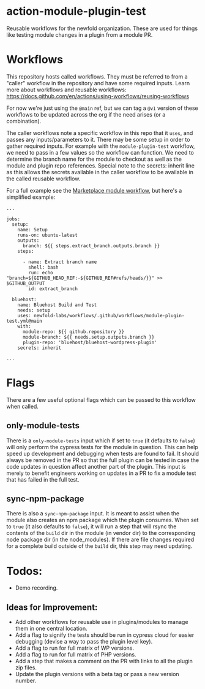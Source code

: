 # action-module-plugin-test
Reusable workflows for the newfold organization. These are used for things like testing module changes in a plugin from a module PR.


# Workflows
This repository hosts called workflows. They must be referred to from a "caller" workflow in the repository and have some required inputs. Learn more about workflows and reusable workflows: https://docs.github.com/en/actions/using-workflows/reusing-workflows

For now we're just using the `@main` ref, but we can tag a `@v1` version of these workflows to be updated across the org if the need arises (or a combination).

The caller workflows note a specific workflow in this repo that it `uses`, and passes any inputs/parameters to it. There may be some setup in order to gather required inputs. For example with the `module-plugin-test` workflow, we need to pass in a few values so the workflow can function. We need to determine the branch name for the module to checkout as well as the module and plugin repo references. Special note to the secrets: inherit line as this allows the secrets available in the caller workflow to be available in the called reusable workflow. 

For a full example see the [Marketplace module workflow](https://github.com/newfold-labs/wp-module-marketplace/blob/main/.github/workflows/brand-plugin-test.yml), but here's a simplified example:

```
...

jobs:
  setup:
    name: Setup
    runs-on: ubuntu-latest
    outputs:
      branch: ${{ steps.extract_branch.outputs.branch }}
    steps:

      - name: Extract branch name
        shell: bash
        run: echo "branch=${GITHUB_HEAD_REF:-${GITHUB_REF#refs/heads/}}" >> $GITHUB_OUTPUT
        id: extract_branch

  bluehost:
    name: Bluehost Build and Test
    needs: setup
    uses: newfold-labs/workflows/.github/workflows/module-plugin-test.yml@main
    with:
      module-repo: ${{ github.repository }}
      module-branch: ${{ needs.setup.outputs.branch }}
      plugin-repo: 'bluehost/bluehost-wordpress-plugin'
    secrets: inherit

...
```
# Flags
There are a few useful optional flags which can be passed to this workflow when called.

## only-module-tests
There is a `only-module-tests` input which if set to `true` (it defaults to `false`) will only perform the cypress tests for the module in question. This can help speed up development and debugging when tests are found to fail. It should always be removed in the PR so that the full plugin can be tested in case the code updates in question affect another part of the plugin. This input is merely to benefit engineers working on updates in a PR to fix a module test that has failed in the full test.

## sync-npm-package
There is also a `sync-npm-package` input. It is meant to assist when the module also creates an npm package which the plugin consumes. When set to `true` (it also defaults to `false`), it will run a step that will rsync the contents of the `build` dir in the module (in vendor dir) to the corresponding node package dir (in the node_modules). If there are file changes required for a complete build outside of the `build` dir, this step may need updating.

# Todos:
- Demo recording.

## Ideas for Improvement:
- Add other workflows for reusable use in plugins/modules to manage them in one central location.
- Add a flag to signify the tests should be run in cypress cloud for easier debugging (devise a way to pass the plugin level key).
- Add a flag to run for full matrix of WP versions.
- Add a flag to run for full matrix of PHP versions.
- Add a step that makes a comment on the PR with links to all the plugin zip files.
- Update the plugin versions with a beta tag or pass a new version number.
